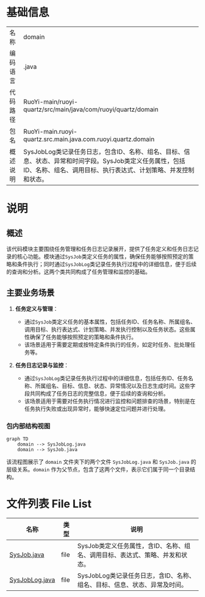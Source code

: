 # 基础信息

|      |      |
|------|------|
| 名称 | domain |
| 编码语言 | .java |
| 代码路径 | RuoYi-main/ruoyi-quartz/src/main/java/com/ruoyi/quartz/domain |
| 包名 | RuoYi-main.ruoyi-quartz.src.main.java.com.ruoyi.quartz.domain |
| 概述说明 | SysJobLog类记录任务日志，包含ID、名称、组名、目标、信息、状态、异常和时间字段。SysJob类定义任务属性，包括ID、名称、组名、调用目标、执行表达式、计划策略、并发控制和状态。 |

# 说明

## 概述

该代码模块主要围绕任务管理和任务日志记录展开，提供了任务定义和任务日志记录的核心功能。模块通过`SysJob`类定义任务的属性，确保任务能够按照预定的策略和条件执行；同时通过`SysJobLog`类记录任务执行过程中的详细信息，便于后续的查询和分析。这两个类共同构成了任务管理和监控的基础。

## 主要业务场景

1. **任务定义与管理**：
   - 通过`SysJob`类定义任务的基本属性，包括任务ID、任务名称、所属组名、调用目标、执行表达式、计划策略、并发执行控制以及任务状态。这些属性确保了任务能够按照预定的策略和条件执行。
   - 该场景适用于需要定期或按特定条件执行的任务，如定时任务、批处理任务等。

2. **任务日志记录与监控**：
   - 通过`SysJobLog`类记录任务执行过程中的详细信息，包括任务ID、任务名称、所属组名、目标、信息、状态、异常情况以及日志生成时间。这些字段共同构成了任务日志的完整信息，便于后续的查询和分析。
   - 该场景适用于需要对任务执行情况进行监控和问题排查的场景，特别是在任务执行失败或出现异常时，能够快速定位问题并进行处理。


### 包内部结构视图

```mermaid
graph TD
    domain --> SysJobLog.java
    domain --> SysJob.java
```

该流程图展示了 `domain` 文件夹下的两个文件 `SysJobLog.java` 和 `SysJob.java` 的层级关系。`domain` 作为父节点，包含了这两个文件，表示它们属于同一个目录结构。

# 文件列表 File List

| 名称   | 类型  | 说明 |
|-------|------|-------------|
| [SysJob.java](SysJob.md) | file | SysJob类定义任务属性，含ID、名称、组名、调用目标、表达式、策略、并发和状态。 |
| [SysJobLog.java](SysJobLog.md) | file | SysJobLog类记录任务日志，含ID、名称、组名、目标、信息、状态、异常及时间。 |


